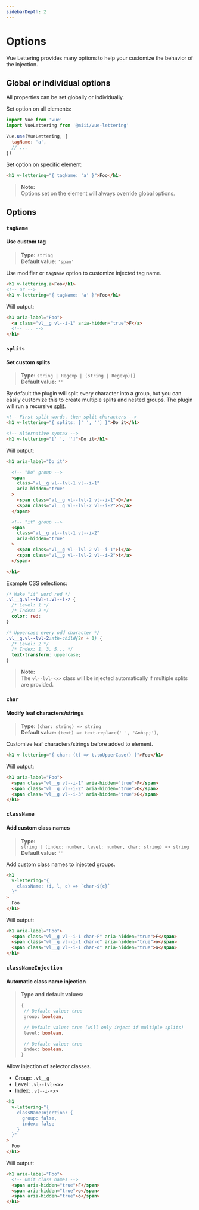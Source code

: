 ```yaml
---
sidebarDepth: 2
---
```


# Options
Vue Lettering provides many options to help your customize the behavior of the injection.

## Global or individual options
All properties can be set globally or individually.

Set option on all elements:
```js
import Vue from 'vue'
import VueLettering from '@miii/vue-lettering'

Vue.use(VueLettering, {
  tagName: 'a',
  // ...
})
```

Set option on specific element:
```html
<h1 v-lettering="{ tagName: 'a' }">Foo</h1>
```

> **Note:**<br>
> Options set on the element will always override global options.

## Options
### `tagName`
#### Use custom tag
> <strong>Type:</strong> `string`<br>
> <strong>Default value:</strong> `'span'`

Use modifier or `tagName` option to customize injected tag name.
```html
<h1 v-lettering.a>Foo</h1>
<!-- or -->
<h1 v-lettering="{ tagName: 'a' }">Foo</h1>
```

Will output:
```html
<h1 aria-label="Foo">
  <a class="vl__g vl--i-1" aria-hidden="true">F</a>
  <!-- ... -->
</h1>
```

### `splits`
#### Set custom splits
> <strong>Type:</strong> `string | Regexp | (string | Regexp)[]`<br>
> <strong>Default value:</strong> `''`

By default the plugin will split every character into a group, but you can easily customize this to create multiple splits and nested groups. The plugin will run a recursive [split](https://developer.mozilla.org/en-US/docs/Web/JavaScript/Reference/Global_Objects/String/split).

```html
<!-- First split words, then split characters -->
<h1 v-lettering="{ splits: [' ', ''] }">Do it</h1>

<!-- Alternative syntax -->
<h1 v-lettering="[' ', '']">Do it</h1>
```

Will output:
```html
<h1 aria-label="Do it">

  <!-- "Do" group -->
  <span
    class="vl__g vl--lvl-1 vl--i-1"
    aria-hidden="true"
  >
    <span class="vl__g vl--lvl-2 vl--i-1">D</a>
    <span class="vl__g vl--lvl-2 vl--i-2">o</a>
  </span>

  <!-- "it" group -->
  <span
    class="vl__g vl--lvl-1 vl--i-2"
    aria-hidden="true"
  >
    <span class="vl__g vl--lvl-2 vl--i-1">i</a>
    <span class="vl__g vl--lvl-2 vl--i-2">t</a>
  </span>

</h1>
```
Example CSS selections:
```css
/* Make "it" word red */
.vl__g.vl--lvl-1.vl--i-2 {
  /* Level: 1 */
  /* Index: 2 */
  color: red;
}
```
```css
/* Uppercase every odd character */
.vl__g.vl--lvl-2:nth-child(2n + 1) {
  /* Level: 2 */
  /* Index: 1, 3, 5... */
  text-transform: uppercase;
}
```

> <strong>Note:</strong><br>The `vl--lvl-<x>` class will be injected automatically if multiple splits are provided.

### `char`
#### Modify leaf characters/strings
> <strong>Type:</strong> `(char: string) => string`<br>
> <strong>Default value:</strong> `(text) => text.replace(' ', '&nbsp;'),`

Customize leaf characters/strings before added to element.

```html
<h1 v-lettering="{ char: (t) => t.toUpperCase() }">Foo</h1>
```

Will output:
```html
<h1 aria-label="Foo">
  <span class="vl__g vl--i-1" aria-hidden="true">F</span>
  <span class="vl__g vl--i-2" aria-hidden="true">O</span>
  <span class="vl__g vl--i-3" aria-hidden="true">O</span>
</h1>
```

### `className`
#### Add custom class names
> <strong>Type:</strong><br>`string | (index: number, level: number, char: string) => string`<br>
> <strong>Default value:</strong> `''`

Add custom class names to injected groups.
```html
<h1
  v-lettering="{
    className: (i, l, c) => `char-${c}`
  }"
>
  Foo
</h1>
```

Will output:
```html
<h1 aria-label="Foo">
  <span class="vl__g vl--i-1 char-F" aria-hidden="true">F</span>
  <span class="vl__g vl--i-1 char-o" aria-hidden="true">o</span>
  <span class="vl__g vl--i-1 char-o" aria-hidden="true">o</span>
</h1>
```

### `classNameInjection`
#### Automatic class name injection
> <strong>Type and default values:</strong>
> ```typescript
> {
>  // Default value: true
>  group: boolean,
>
>  // Default value: true (will only inject if multiple splits)
>  level: boolean,
>
>  // Default value: true
>  index: boolean,
> }
> ```
Allow injection of selector classes.
- Group: `.vl__g`
- Level: `.vl--lvl-<x>`
- Index: `.vl--i-<x>`

```html
<h1
  v-lettering="{
    classNameInjection: {
      group: false,
      index: false
    }
  }"
>
  Foo
</h1>
```

Will output:
```html
<h1 aria-label="Foo">
  <!-- Omit class names -->
  <span aria-hidden="true">F</span>
  <span aria-hidden="true">o</span>
  <span aria-hidden="true">o</span>
</h1>
```
